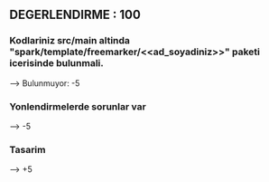 ## DEGERLENDIRME : 100

### Kodlariniz src/main altinda "spark/template/freemarker/<<ad_soyadiniz>>" paketi icerisinde bulunmali.
--> Bulunmuyor: -5

### Yonlendirmelerde sorunlar var
--> -5

### Tasarim
--> +5
